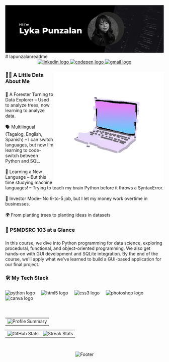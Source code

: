 <img src="Black and White Modern Business LinkedIn Banner.png" />
# lapunzalanreadme
<br clear="both">

<div align="center">
  <a href="www.linkedin.com/in/lapunzalan" target="_blank">
    <img src="https://img.shields.io/static/v1?message=LinkedIn&logo=linkedin&label=&color=0077B5&logoColor=white&labelColor=&style=for-the-badge" height="25" alt="linkedin logo"  />
  </a>
  <a href="https://codepen.io/lapunzalan29" target="_blank">
    <img src="https://img.shields.io/static/v1?message=Codepen&logo=codepen&label=&color=000000&logoColor=white&labelColor=&style=for-the-badge" height="25" alt="codepen logo"  />
  </a>
  <a href="mailto:qlapunzalan@tip.edu.ph" target="_blank">
    <img src="https://img.shields.io/static/v1?message=Gmail&logo=gmail&label=&color=D14836&logoColor=white&labelColor=&style=for-the-badge" height="25" alt="gmail logo"  />
  </a>
</div>

###
<img src="macbook-GIF-unscreen.gif" min-width="300px" max-width="300px" width="350px" align="right">
<h3 align="left">👩‍💻  A Little Data About Me</h3>

###

<p align="left">🌲 A Forester Turning to Data Explorer – Used to analyze trees, now learning to analyze data. <br><br>🗣 Multilingual (Tagalog, English, Spanish) – I can switch languages, but now I’m learning to code-switch between Python and SQL.<br><br>💾 Learning a New Language – But this time studying machine languages! – Trying to teach my brain Python before it throws a SyntaxError.<br><br>🏢 Investor Mode– No 9-to-5 job, but I let my money work overtime in businesses.<br><br>🌍 From planting trees to planting ideas in datasets</p>

###
<!--
-----------------------About Course-------------------------------
-->
<h3 align="left">📖 PSMDSRC 103 at a Glance</h3>

###

<p align="left">In this course, we dive into Python programming for data science, exploring procedural, functional, and object-oriented programming. We also get hands-on with GUI development and SQLite integration. By the end of the course, we'll apply what we've learned to build a GUI-based application for our final project.</p>

###

<!--
-----------------------Tools/languages-------------------------------
-->

<h3 align="left">🛠 My Tech Stack</h3>

###

<div align="left">
  <img src="https://cdn.jsdelivr.net/gh/devicons/devicon/icons/python/python-original.svg" height="40" alt="python logo"  />
  <img width="12" />
  <img src="https://cdn.jsdelivr.net/gh/devicons/devicon/icons/html5/html5-original.svg" height="40" alt="html5 logo"  />
  <img width="12" />
  <img src="https://cdn.jsdelivr.net/gh/devicons/devicon/icons/css3/css3-original.svg" height="40" alt="css3 logo"  />
  <img width="12" />
  <img src="https://cdn.jsdelivr.net/gh/devicons/devicon/icons/photoshop/photoshop-plain.svg" height="40" alt="photoshop logo"  />
  <img width="12" />
  <img src="https://cdn.jsdelivr.net/gh/devicons/devicon/icons/canva/canva-original.svg" height="40" alt="canva logo"  />
</div>

###

<!--
-----------------------Stats-------------------------------
-->

<br>

<table width="100%" align="center">
<tr>
<td>
  <img width="600em" src="http://github-profile-summary-cards.vercel.app/api/cards/profile-details?username=lapunzalan29&theme=apprentice" alt="Profile Summary">
</td>
</tr>
</table>

<table width="100%" align="center">
<tr>
<td>
  <img width="400em" src="http://github-profile-summary-cards.vercel.app/api/cards/stats?username=lapunzalan29&theme=apprentice" alt="GitHub Stats"/>
</td>
<td>
  <img width="400em" src="https://git-hub-streak-stats.vercel.app?user=lapunzalan29&theme=apprentice&hide_border=true&card_width=355" alt="Streak Stats"/>
</td>
</tr>
</table>
<br>

<!--
-----------------------Footer-------------------------------
-->

<p align="center">
  <img src="https://capsule-render.vercel.app/api?type=waving&height=75&color=0:d9d993,50:45453f,100:edede1&section=footer&reversal=true&textBg=false" alt="Footer"/>
</p>
